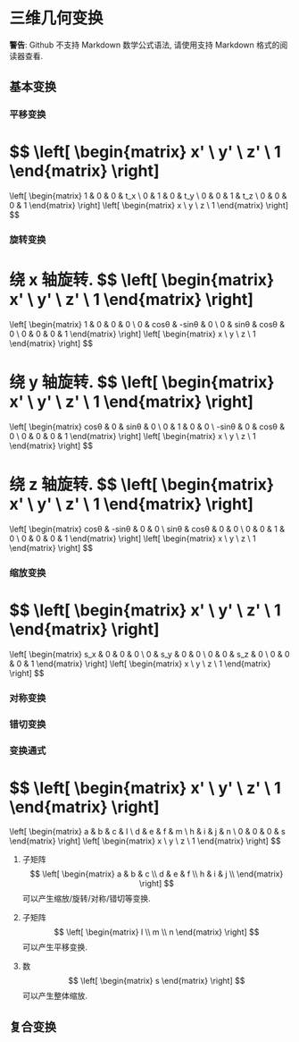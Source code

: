 # 三维几何变换

**警告**: Github 不支持 Markdown 数学公式语法, 请使用支持 Markdown 格式的阅读器查看.

## 基本变换

### 平移变换
$$
\left[
\begin{matrix}
  x' \\
  y' \\
  z' \\
  1
\end{matrix}
\right]
=
\left[
\begin{matrix}
  1 & 0 & 0 & t_x \\
  0 & 1 & 0 & t_y \\
  0 & 0 & 1 & t_z \\
  0 & 0 & 0 & 1
\end{matrix}
\right]
\left[
\begin{matrix}
  x \\
  y \\
  z \\
  1
\end{matrix}
\right]
$$

### 旋转变换
绕 x 轴旋转.
$$
\left[
\begin{matrix}
  x' \\
  y' \\
  z' \\
  1
\end{matrix}
\right]
=
\left[
\begin{matrix}
  1 & 0    & 0     & 0 \\
  0 & cosθ & -sinθ & 0 \\
  0 & sinθ & cosθ  & 0 \\
  0 & 0    & 0     & 1
\end{matrix}
\right]
\left[
\begin{matrix}
  x \\
  y \\
  z \\
  1
\end{matrix}
\right]
$$

绕 y 轴旋转.
$$
\left[
\begin{matrix}
  x' \\
  y' \\
  z' \\
  1
\end{matrix}
\right]
=
\left[
\begin{matrix}
  cosθ  & 0 & sinθ & 0 \\
  0     & 1 & 0    & 0 \\
  -sinθ & 0 & cosθ & 0 \\
  0     & 0 & 0    & 1
\end{matrix}
\right]
\left[
\begin{matrix}
  x \\
  y \\
  z \\
  1
\end{matrix}
\right]
$$

绕 z 轴旋转.
$$
\left[
\begin{matrix}
  x' \\
  y' \\
  z' \\
  1
\end{matrix}
\right]
=
\left[
\begin{matrix}
  cosθ & -sinθ & 0 & 0 \\
  sinθ & cosθ  & 0 & 0 \\
  0    & 0     & 1 & 0 \\
  0    & 0     & 0 & 1
\end{matrix}
\right]
\left[
\begin{matrix}
  x \\
  y \\
  z \\
  1
\end{matrix}
\right]
$$

### 缩放变换
$$
\left[
\begin{matrix}
  x' \\
  y' \\
  z' \\
  1
\end{matrix}
\right]
=
\left[
\begin{matrix}
  s_x & 0 & 0 & 0 \\
  0 & s_y & 0 & 0 \\
  0 & 0 & s_z & 0 \\
  0 & 0 & 0 & 1
\end{matrix}
\right]
\left[
\begin{matrix}
  x \\
  y \\
  z \\
  1
\end{matrix}
\right]
$$

### 对称变换
### 错切变换

### 变换通式
$$
\left[
\begin{matrix}
  x' \\
  y' \\
  z' \\
  1
\end{matrix}
\right]
=
\left[
\begin{matrix}
  a & b & c & l \\
  d & e & f & m \\
  h & i & j & n \\
  0 & 0 & 0 & s
\end{matrix}
\right]
\left[
\begin{matrix}
  x \\
  y \\
  z \\
  1
\end{matrix}
\right]
$$

1. 子矩阵
$$
\left[
\begin{matrix}
  a & b & c \\
  d & e & f \\
  h & i & j \\
\end{matrix}
\right]
$$
可以产生缩放/旋转/对称/错切等变换.

2. 子矩阵
$$
\left[
\begin{matrix}
  l \\
  m \\
  n
\end{matrix}
\right]
$$
可以产生平移变换.

3. 数
$$
\left[
\begin{matrix}
  s
\end{matrix}
\right]
$$
可以产生整体缩放.

## 复合变换
